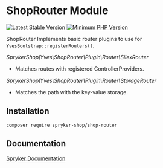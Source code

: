 # ShopRouter Module
[![Latest Stable Version](https://poser.pugx.org/spryker-shop/shop-router/v/stable.svg)](https://packagist.org/packages/spryker-shop/shop-router)
[![Minimum PHP Version](https://img.shields.io/badge/php-%3E%3D%208.2-8892BF.svg)](https://php.net/)

ShopRouter
Implements basic router plugins to use for `YvesBootstrap::registerRouters()`.

*SprykerShop\Yves\ShopRouter\Plugin\Router\SilexRouter*

- Matches routes with registered ControllerProviders.

*SprykerShop\Yves\ShopRouter\Plugin\Router\StorageRouter*

- Matches the path with the key-value storage.

## Installation

```
composer require spryker-shop/shop-router
```

## Documentation

[Spryker Documentation](https://docs.spryker.com)
